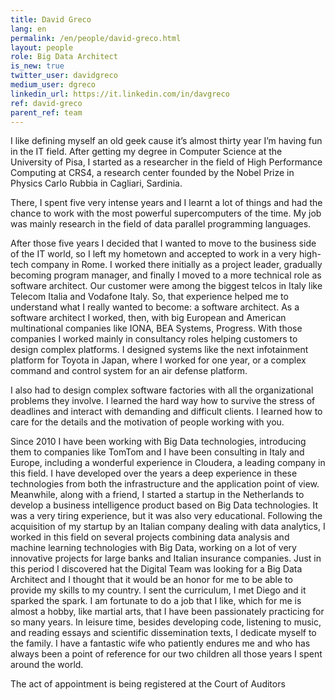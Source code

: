 ```yaml
---
title: David Greco
lang: en
permalink: /en/people/david-greco.html
layout: people
role: Big Data Architect
is_new: true
twitter_user: davidgreco
medium_user: dgreco
linkedin_url: https://it.linkedin.com/in/davgreco
ref: david-greco
parent_ref: team
---
```

I like defining myself an old geek cause it’s almost thirty year I’m having fun in the IT field. 
After getting my degree in Computer Science at the University of Pisa, I started as a researcher in the field of High Performance Computing at CRS4, a research center founded by the Nobel Prize in Physics Carlo Rubbia in Cagliari, Sardinia.

There, I spent five very intense years and I learnt a lot of things and had the chance to work with the most powerful supercomputers of the time.
My job was mainly research in the field of data parallel programming languages.

After those five years I decided that I wanted to move to the business side of the IT world, so I left my hometown and accepted to work in a very high-tech company in Rome. I worked there initially as a project leader, gradually becoming program manager, and finally I moved to a more technical role as software architect. Our customer were among the biggest telcos in Italy like Telecom Italia and Vodafone Italy. 
So, that experience helped me to understand what I really wanted to become: a software architect.
As a software architect I worked, then, with big European and American multinational companies like IONA, BEA Systems, Progress. With those companies I worked mainly in consultancy roles helping customers to design complex platforms. I designed systems like the next infotainment platform for Toyota in Japan, where I worked for one year, or a complex command and control system for an air defense platform.

I also had to design complex software factories with all the organizational problems they involve.
I learned the hard way how to survive the stress of deadlines and interact with demanding and difficult clients. I learned how to care for the details and the motivation of people working with you.

Since 2010 I have been working with Big Data technologies, introducing them to companies like TomTom and I have been consulting in Italy and Europe, including a wonderful experience in Cloudera, a leading company in this field.
I have developed over the years a deep experience in these technologies from both the infrastructure and the application point of view. Meanwhile, along with a friend, I started a startup in the Netherlands to develop a business intelligence product based on Big Data technologies. It was a very tiring experience, but it was also very educational.
Following the acquisition of my startup by an Italian company dealing with data analytics, I worked in this field on several projects combining data analysis and machine learning technologies with Big Data, working on a lot of very innovative projects for large banks and Italian insurance companies.
Just in this period I discovered hat the Digital Team was looking for a Big Data Architect and I thought that it would be an honor for me to be able to provide my skills to my country. I sent the curriculum, I met Diego and it sparked the spark.
I am fortunate to do a job that I like, which for me is almost a hobby, like martial arts, that I have been passionately practicing for so many years. In leisure time, besides developing code, listening to music, and reading essays and scientific dissemination texts, I dedicate myself to the family. I have a fantastic wife who patiently endures me and who has always been a point of reference for our two children all those years I spent around the world.

The act of appointment is being registered at the Court of Auditors
